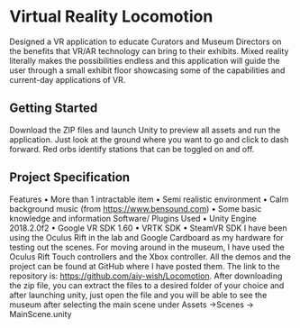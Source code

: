 # Virtual Reality Locomotion

Designed a VR application to educate Curators and Museum Directors on the benefits that VR/AR technology can bring to their exhibits. Mixed reality literally makes the possibilities endless and this application will guide the user through a small exhibit floor showcasing some of the capabilities and current-day applications of VR.

## Getting Started
Download the ZIP files and launch Unity to preview all assets and run the application. Just look at the ground where you want to go and click to dash forward. Red orbs identify stations that can be toggled on and off. 

## Project Specification
Features
• More than 1 intractable item
• Semi realistic environment
• Calm background music (from https://www.bensound.com)
• Some basic knowledge and information
Software/ Plugins Used
• Unity Engine 2018.2.0f2
• Google VR SDK 1.60
• VRTK SDK
• SteamVR SDK
I have been using the Oculus Rift in the lab and Google Cardboard as my hardware for testing out
the scenes. For moving around in the museum, I have used the Oculus Rift Touch controllers and
the Xbox controller.
All the demos and the project can be found at GitHub where I have posted them. The link to the
repository is: https://github.com/aiy-wish/Locomotion. After downloading the zip file, you can
extract the files to a desired folder of your choice and after launching unity, just open the file and
you will be able to see the museum after selecting the main scene under Assets →Scenes →
MainScene.unity
